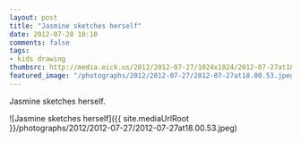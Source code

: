 ```yaml
---
layout: post
title: "Jasmine sketches herself"
date: 2012-07-28 10:10
comments: false
tags: 
- kids drawing
thumbsrc: http://media.eick.us/2012/2012-07-27/1024x1024/2012-07-27at18.00.53.jpeg
featured_image: "/photographs/2012/2012-07-27/2012-07-27at18.00.53.jpeg"
---
```

Jasmine sketches herself.

![Jasmine sketches herself]({{ site.mediaUrlRoot }}/photographs/2012/2012-07-27/2012-07-27at18.00.53.jpeg)

